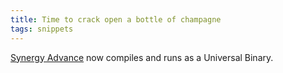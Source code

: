 ```yaml
---
title: Time to crack open a bottle of champagne
tags: snippets
---
```


[Synergy Advance](http://wincent.com/a/products/synergy-advance/) now compiles and runs as a Universal Binary.
